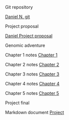 Git repository

[Daniel N. git](https://github.com/send4tress/semminar)

Project proposal

[Daniel Project proposal](https://github.com/send4tress/semminar/blob/main/Daniel%20Naranjo%20-%20Class%20Project%20Proposal.pdf)

Genomic adventure

Chapter 1 notes [Chapter 1](https://github.com/send4tress/semminar/blob/main/progress_logs/chapter1.md)

Chapter 2 notes [Chapter 2](https://github.com/send4tress/semminar/blob/main/progress_logs/chapter2.md)

Chapter 3 notes [Chapter 3](https://github.com/send4tress/semminar/blob/main/progress_logs/chapter3.md)

Chapter 4 notes [Chapter 4](https://github.com/send4tress/semminar/blob/main/progress_logs/chapter4.md)

Chapter 5 notes [Chapter 5](https://github.com/send4tress/semminar/blob/main/progress_logs/chapter5.md)

Project final

Markdown document [Project](https://github.com/send4tress/semminar/blob/main/progress_logs/Project.md)